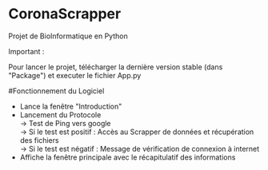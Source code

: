 # CoronaScrapper
Projet de BioInformatique en Python

Important :<br>

Pour lancer le projet, télécharger la dernière version stable (dans "Package") et executer le fichier App.py


#Fonctionnement du Logiciel

- Lance la fenêtre "Introduction"<br>
- Lancement du Protocole <br>
  -> Test de Ping vers google <br>
    -> Si le test est positif : Accès au Scrapper de données et récupération des fichiers<br>
    -> Si le test est négatif : Message de vérification de connexion à internet<br>
- Affiche la fenêtre principale avec le récapitulatif des informations

